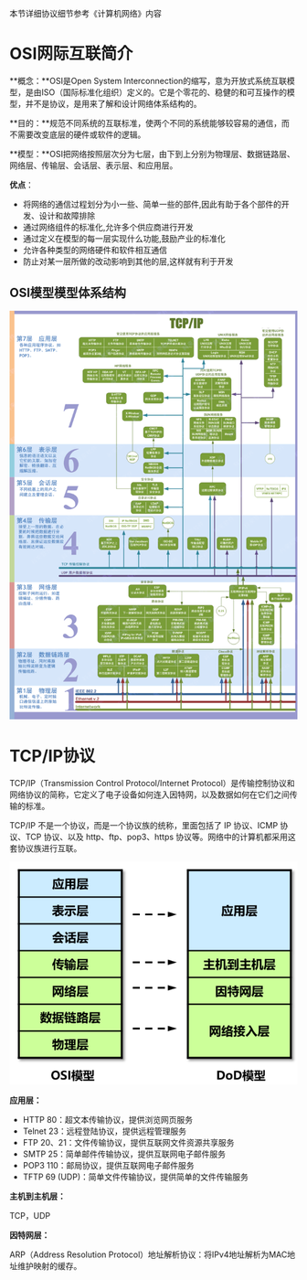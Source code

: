 本节详细协议细节参考《计算机网络》内容

# OSI网际互联简介 #

**概念：**OSI是Open System  Interconnection的缩写，意为开放式系统互联模型，是由ISO（国际标准化组织）定义的。它是个零花的、稳健的和可互操作的模型，并不是协议，是用来了解和设计网络体系结构的。

**目的：**规范不同系统的互联标准，使两个不同的系统能够较容易的通信，而不需要改变底层的硬件或软件的逻辑。

**模型：**OSI把网络按照层次分为七层，由下到上分别为物理层、数据链路层、网络层、传输层、会话层、表示层、和应用层。

**优点**：

- 将网络的通信过程划分为小一些、简单一些的部件,因此有助于各个部件的开发、设计和故障排除
- 通过网络组件的标准化,允许多个供应商进行开发
- 通过定义在模型的每一层实现什么功能,鼓励产业的标准化
- 允许各种类型的网络硬件和软件相互通信
- 防止对某一层所做的改动影响到其他的层,这样就有利于开发

## OSI模型模型体系结构 ##

![iamge](img/1_OSI七层模型.gif)

# TCP/IP协议 #

TCP/IP（Transmission Control Protocol/Internet Protocol）是传输控制协议和网络协议的简称，它定义了电子设备如何连入因特网，以及数据如何在它们之间传输的标准。

TCP/IP 不是一个协议，而是一个协议族的统称，里面包括了 IP 协议、ICMP 协议、TCP 协议、以及 http、ftp、pop3、https 协议等。网络中的计算机都采用这套协议族进行互联。

![image](img/1_TCPIP协议.png)

**应用层：**

- HTTP 80：超文本传输协议，提供浏览网页服务
- Telnet 23：远程登陆协议，提供远程管理服务
- FTP 20、21：文件传输协议，提供互联网文件资源共享服务
- SMTP 25：简单邮件传输协议，提供互联网电子邮件服务
- POP3 110：邮局协议，提供互联网电子邮件服务
- TFTP   69 (UDP)：简单文件传输协议，提供简单的文件传输服务

**主机到主机层：**

TCP，UDP

**因特网层：**

ARP（Address Resolution Protocol）地址解析协议：将IPv4地址解析为MAC地址维护映射的缓存。